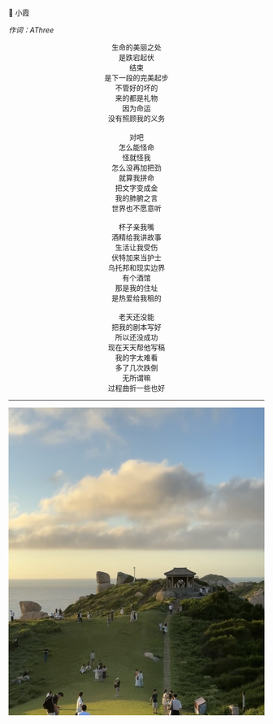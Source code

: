 📖 小霞 

_作词：AThree_

<p align="center">
生命的美丽之处 <br>
是跌宕起伏 <br>
结束 <br>
是下一段的完美起步 <br>
不管好的坏的 <br>
来的都是礼物 <br>
因为命运 <br>
没有照顾我的义务 <br><br>
对吧 <br>
怎么能怪命 <br>
怪就怪我 <br>
怎么没再加把劲 <br>
就算我拼命 <br>
把文字变成金 <br>
我的肺腑之言 <br>
世界也不愿意听 <br><br>
杯子亲我嘴 <br>
酒精给我讲故事 <br>
生活让我受伤 <br>
伏特加来当护士 <br>
乌托邦和现实边界 <br>
有个酒馆 <br>
那是我的住址 <br>
是热爱给我租的 <br><br>
老天还没能 <br>
把我的剧本写好 <br>
所以还没成功 <br>
现在天天帮他写稿 <br>
我的字太难看 <br>
多了几次跌倒 <br>
无所谓嘛 <br>
过程曲折一些也好 <br>

</p>

---

![](./../../../assets/img/c/C_108.JPG)



